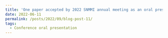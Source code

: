 ```yaml
---
title: 'One paper accepted by 2022 SNMMI annual meeting as an oral presentation'
date: 2022-06-11
permalink: /posts/2022/09/blog-post-11/
tags:
  - Conference oral presentation
---
```


